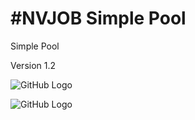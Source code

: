 # #NVJOB Simple Pool

Simple Pool

Version 1.2

![GitHub Logo](https://raw.githubusercontent.com/nvjob/nvjob.github.io/master/repo/unity%20assets/nvjob%20simple%20pool/12/pic/1.png)

![GitHub Logo](https://raw.githubusercontent.com/nvjob/nvjob.github.io/master/repo/unity%20assets/nvjob%20simple%20pool/12/pic/1.gif)
